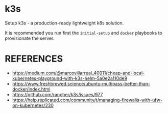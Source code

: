 # k3s

Setup k3s - a production-ready lightweight k8s solution.

It is recommended you run first the `initial-setup` and `docker` playbooks to
provisionate the server.


# REFERENCES
- https://medium.com/@marcovillarreal_40011/cheap-and-local-kubernetes-playground-with-k3s-helm-5a0e2a110de9
- https://www.freshbrewed.science/ubuntu-multipass-better-than-docker/index.html
- https://github.com/rancher/k3s/issues/977
- https://help.replicated.com/community/t/managing-firewalls-with-ufw-on-kubernetes/230
